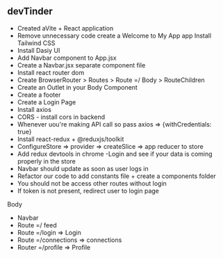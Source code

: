 ## devTinder

- Created aVite + React application
- Remove unnecessary code create a Welcome to My App app
Install Tailwind CSS
- Install Dasiy UI
- Add Navbar component to App.jsx
- Create a Navbar.jsx separate component file
- Install react router dom
- Create BrowserRouter > Routes > Route =/ Body > RouteChildren
- Create an Outlet in your Body Component
- Create a footer
- Create a Login Page
- Install axios
- CORS - install cors in backend
- Whenever uou're making API call so pass axios => {withCredentials: true}
- Install react-redux + @reduxjs/toolkit
- ConfigureStore => provider => createSlice => app reducer to store
- Add redux devtools in chrome
 -Login and see if your data is coming properly in the store
 - Navbar should update as soon as user logs in
 - Refactor our code to add constants file + create a components folder
 - You should not be access other routes without login
 - If token is not present, redirect user to login page

Body
 - Navbar
 - Route =/ feed
 - Route =/login => Login
 - Route =/connections => connections
 - Router =/profile => Profile